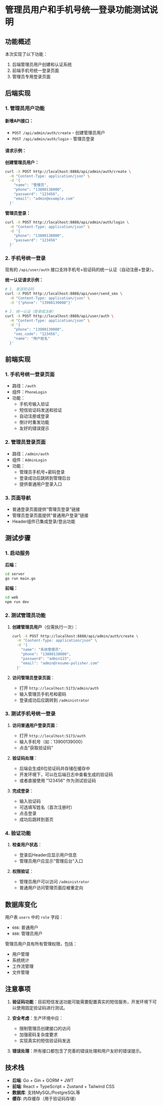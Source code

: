 # 管理员用户和手机号统一登录功能测试说明

## 功能概述

本次实现了以下功能：
1. 后端管理员用户创建和认证系统
2. 前端手机号统一登录页面
3. 管理员专用登录页面

## 后端实现

### 1. 管理员用户功能

#### 新增API接口：
- `POST /api/admin/auth/create` - 创建管理员用户
- `POST /api/admin/auth/login` - 管理员登录

#### 请求示例：

**创建管理员用户：**
```bash
curl -X POST http://localhost:8888/api/admin/auth/create \
  -H "Content-Type: application/json" \
  -d '{
    "name": "管理员",
    "phone": "13800138000",
    "password": "123456",
    "email": "admin@example.com"
  }'
```

**管理员登录：**
```bash
curl -X POST http://localhost:8888/api/admin/auth/login \
  -H "Content-Type: application/json" \
  -d '{
    "phone": "13800138000",
    "password": "123456"
  }'
```

### 2. 手机号统一登录

现有的 `/api/user/auth` 接口支持手机号+验证码的统一认证（自动注册+登录）。

**统一认证请求示例：**
```bash
# 1. 发送验证码
curl -X POST http://localhost:8888/api/user/send_sms \
  -H "Content-Type: application/json" \
  -d '{"phone": "13900139000"}'

# 2. 统一认证（登录或注册）
curl -X POST http://localhost:8888/api/user/auth \
  -H "Content-Type: application/json" \
  -d '{
    "phone": "13900139000",
    "sms_code": "123456",
    "name": "用户姓名"
  }'
```

## 前端实现

### 1. 手机号统一登录页面

- 路径：`/auth`
- 组件：`PhoneLogin`
- 功能：
  - 手机号输入验证
  - 短信验证码发送和验证
  - 自动注册或登录
  - 倒计时重发功能
  - 友好的错误提示

### 2. 管理员登录页面

- 路径：`/admin/auth`
- 组件：`AdminLogin`
- 功能：
  - 管理员手机号+密码登录
  - 登录成功后跳转到管理后台
  - 提供普通用户登录入口

### 3. 页面导航

- 普通登录页面提供"管理员登录"链接
- 管理员登录页面提供"普通用户登录"链接
- Header组件已集成登录/登出功能

## 测试步骤

### 1. 启动服务

**后端：**
```bash
cd server
go run main.go
```

**前端：**
```bash
cd web
npm run dev
```

### 2. 测试管理员功能

1. **创建管理员用户**（仅需执行一次）：
   ```bash
   curl -X POST http://localhost:8888/api/admin/auth/create \
     -H "Content-Type: application/json" \
     -d '{
       "name": "系统管理员",
       "phone": "13800138000",
       "password": "admin123",
       "email": "admin@resume-polisher.com"
     }'
   ```

2. **访问管理员登录页面**：
   - 打开 `http://localhost:5173/admin/auth`
   - 输入管理员手机号和密码
   - 登录成功后应跳转到 `/administrator`

### 3. 测试手机号统一登录

1. **访问普通用户登录页面**：
   - 打开 `http://localhost:5173/auth`
   - 输入手机号（如：13900139000）
   - 点击"获取验证码"

2. **验证码处理**：
   - 后端会生成6位验证码并存储在缓存中
   - 开发环境下，可以在后端日志中查看生成的验证码
   - 或者直接使用 "123456" 作为测试验证码

3. **完成登录**：
   - 输入验证码
   - 可选填写姓名（首次注册时）
   - 点击登录
   - 成功后跳转到首页

### 4. 验证功能

1. **检查用户状态**：
   - 登录后Header应显示用户信息
   - 管理员用户应显示"管理后台"入口

2. **权限验证**：
   - 管理员用户可以访问 `/administrator`
   - 普通用户访问管理页面应被重定向

## 数据库变化

用户表 `users` 中的 `role` 字段：
- `666`: 普通用户
- `888`: 管理员用户

管理员用户具有所有管理权限，包括：
- 用户管理
- 系统统计
- 工作流管理
- 文件管理

## 注意事项

1. **验证码功能**：目前短信发送功能可能需要配置真实的短信服务，开发环境下可以使用固定验证码进行测试。

2. **安全考虑**：生产环境中应：
   - 限制管理员创建接口的访问
   - 加强密码复杂度要求
   - 实现真实的短信验证码发送

3. **错误处理**：所有接口都包含了完善的错误处理和用户友好的错误提示。

## 技术栈

- **后端**: Go + Gin + GORM + JWT
- **前端**: React + TypeScript + Zustand + Tailwind CSS
- **数据库**: 支持MySQL/PostgreSQL等
- **缓存**: 内存缓存（用于验证码存储）
